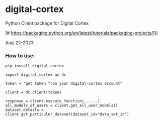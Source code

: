 # digital-cortex

Python Client package for Digital Cortex

[# https://packaging.python.org/en/latest/tutorials/packaging-projects/]()

Aug-22-2023

### How to use:

``
pip install digital-cortex
``

```
import digital_cortex as dc

token = "get token from your digital-cortex account"

client = dc.client(token)

response = client.execute_function(......)
all_models_of_users = client.get_all_user_models()
dataset_details = client.get_particuler_dateset(dataset_id="data_set_id")
```